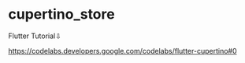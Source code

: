 # cupertino_store

Flutter Tutorial⇩

https://codelabs.developers.google.com/codelabs/flutter-cupertino#0